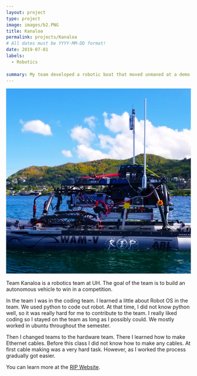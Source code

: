 ```yaml
---
layout: project
type: project
image: images/b2.PNG
title: Kanaloa
permalink: projects/Kanaloa
# All dates must be YYYY-MM-DD format!
date: 2019-07-01
labels:
  - Robotics
  
summary: My team developed a robotic boat that moved unmaned at a demo in Hawaii.
---
```


<div class="ui small rounded images">
  <img class="ui image" src="../images/b1.PNG">
  
</div>

Team Kanaloa is a robotics team at UH. The goal of the team is to build an autonomous vehicle to win in a competition. 

In the team I was in the coding team. I learned a little about Robot OS in the team. We used python to code out robot. At that time, I did not know python well, so it was really hard for me to contribute to the team. I really liked coding so I stayed on the team as long as I possibly could. We mostly worked in ubuntu throughout the semester. 

Then I changed teams to the hardware team. There I learned how to make Ethernet cables. Before this class I did not know how to make any cables. At first cable making was a very hard task. However, as I worked the process gradually got easier. 



You can learn more at the [RIP Website](http://rip.eng.hawaii.edu/projects/team-kanaloa-ordnance-reef/).



